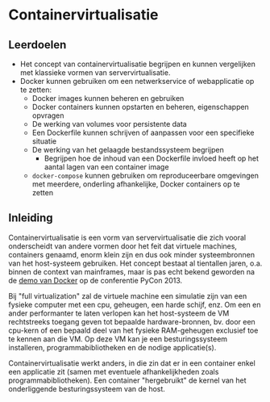 # Containervirtualisatie

## Leerdoelen

- Het concept van containervirtualisatie begrijpen en kunnen vergelijken met klassieke vormen van servervirtualisatie.
- Docker kunnen gebruiken om een netwerkservice of webapplicatie op te zetten:
    - Docker images kunnen beheren en gebruiken
    - Docker containers kunnen opstarten en beheren, eigenschappen opvragen
    - De werking van volumes voor persistente data 
    - Een Dockerfile kunnen schrijven of aanpassen voor een specifieke situatie
    - De werking van het gelaagde bestandssysteem begrijpen
        - Begrijpen hoe de inhoud van een Dockerfile invloed heeft op het aantal lagen van een container image
    - `docker-compose` kunnen gebruiken om reproduceerbare omgevingen met meerdere, onderling afhankelijke, Docker containers op te zetten

## Inleiding

Containervirtualisatie is een vorm van servervirtualisatie die zich vooral onderscheidt van andere vormen door het feit dat virtuele machines, containers genaamd, enorm klein zijn en dus ook minder systeembronnen van het host-systeem gebruiken. Het concept bestaat al tientallen jaren, o.a. binnen de context van mainframes, maar is pas echt bekend geworden na de [demo van Docker](https://www.youtube.com/watch?v=wW9CAH9nSLs) op de conferentie PyCon 2013.

Bij "full virtualization" zal de virtuele machine een simulatie zijn van een fysieke computer met een cpu, geheugen, een harde schijf, enz. Om een en ander performanter te laten verlopen kan het host-systeem de VM rechtstreeks toegang geven tot bepaalde hardware-bronnen, bv. door een cpu-kern of een bepaald deel van het fysieke RAM-geheugen exclusief toe te kennen aan die VM. Op deze VM kan je een besturingssysteem installeren, programmabibliotheken en de nodige applicatie(s).

Containervirtualisatie werkt anders, in die zin dat er in een container enkel een applicatie zit (samen met eventuele afhankelijkheden zoals programmabibliotheken). Een container "hergebruikt" de kernel van het onderliggende besturingssysteem van de host.

